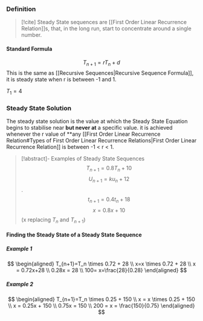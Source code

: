 ### Definition
>[!cite]
>Steady State sequences are [[First Order Linear Recurrence Relation]]s, that, in the long run, start to concentrate around a single number.

#### Standard Formula
$$T_{n+1}=rT_n+d$$
This is the same as [[Recursive Sequences|Recursive Sequence Formula]], it is steady state when r is between -1 and 1.

$T_1=4$

### Steady State Solution
The steady state solution is the value at which the Steady State Equation begins to stabilise near **but never at** a specific value. it is achieved whenever the r value of **any [[First Order Linear Recurrence Relation#Types of First Order Linear Recurrence Relations|First Order Linear Recurrence Relation]] is between -1 < r < 1.


>[!abstract]- Examples of Steady State Sequences
>$$T_{n+1}=0.8T_n+10$$
>$$U_{n+1}=ku_n+12$$
.$$t_{n+1}=0.4t_n+18$$
>$$x=0.8x+10$$ (x replacing $T_n$ and $T_{n+1}$)

#### Finding the Steady State of a Steady State Sequence

##### Example 1
$$
\begin{aligned}
T_{n+1}=T_n \times 0.72 + 28 \\
x=x \times 0.72 + 28 \\
x = 0.72x+28 \\
0.28x = 28 \\
100= x=\frac{28}{0.28}
\end{aligned}
$$
##### Example 2
$$
\begin{aligned}
T_{n+1}=T_n \times 0.25 + 150 \\
x = x \times 0.25 + 150 \\
x = 0.25x + 150 \\
0.75x = 150 \\
200 = x = \frac{150}{0.75}
\end{aligned}
$$